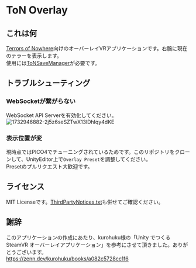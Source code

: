 # ToN Overlay

## これは何
[Terrors of Nowhere](https://vrchat.com/home/world/wrld_a61cdabe-1218-4287-9ffc-2a4d1414e5bd)向けのオーバーレイVRアプリケーションです。右腕に現在のテラーを表示します。<br>
使用には[ToNSaveManager](https://github.com/ChrisFeline/ToNSaveManager)が必要です。

## トラブルシューティング
### WebSocketが繋がらない
WebSocket API Serverを有効化してください。
![1732946882-2j5z6seSZTwX13lDhIqy4dKE](https://github.com/user-attachments/assets/93ac0d32-6e09-4d0a-a2f4-7cd97ccfc907)

### 表示位置が変
現時点ではPICO4でチューニングされているためです。このリポジトリをクローンして、UnityEditor上で`Overlay Preset`を調整してください。<br>
Presetのプルリクエスト大歓迎です。

## ライセンス
MIT Licenseです。[ThirdPartyNotices.txt](ThirdPartyNotices.txt)も併せてご確認ください。

## 謝辞
このアプリケーションの作成にあたり、kurohuku様の「Unity でつくる SteamVR オーバーレイアプリケーション」を参考にさせて頂きました。ありがとうございます。<br>
https://zenn.dev/kurohuku/books/a082c5728cc1f6
